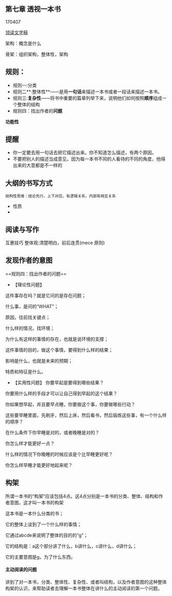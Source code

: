 ## 第七章 透视一本书
170407


[领读文字稿](http://htrab.com/sesson07-text/)

架构：概念是什么


骨架：组织架构，整体性，架构

## 规则：

- 规则一:分类
- 规则二**:整体性**——是用**一句话**来描述一本书或者一段话来描述一本书。
- 规则三:**复杂性**——将书中重要的篇章列举下来，说明他们如何按照**顺序**组成一个整体的结构
- 规则四：找出作者的**问题**

**功能性**

## 提醒
- 你一定要去用一句话去把它描述出来。你不知道怎么描述，有两个原因。
- 不要把别人的描述当成意见，因为每一本书不同的人看待的不同的角度，他得出来的大意都是不一样的

## 大纲的书写方式
``` stylus
结构性思维：结论先行，上下对应，有逻辑关系，内部有相互关系
```


- 性质
- 
## 阅读与写作
互惠技巧
整体观:清楚明白，前后连贯(mece 原则)

## 发现作者的意图
==规则四：找出作者的问题==
- 【理论性问题】

这件事存在吗？就是它问的是存在问题；

什么事，是问的“WHAT”；

原因，往前找关键点；

什么样的情况，找环境；

为什么有这样的事情的存在，也就是说环境的支撑；

这件事情的目的，做这个事情，要得到什么样的结果；

影响是什么，也就是未来的预期；

特质和特征是什么。

- 【实用性问题】
你要早起是要得到哪些结果？

你要用什么样的手段才可以让自己得到早起的这个结果？

你如果想早起，并且要早点睡，你要做这个事，你要做哪些行动？

这些要早睡里面，先刷牙，然后上床，然后看书，然后锻炼这些事，有一个什么样
的顺序？

在什么条件下你早睡是对的，或者晚睡是对的？

你怎么样才能更好一点？

什么样的情况下你晚睡的时候应该是个比早睡更好呢？

你怎么样早睡才能更好地起来呢？
## 构架

所谓一本书的“构架”应该包括4点。这4点分别是一本书的分类、整体、结构和作者意图，这才叫一本书的构架


这本书是一本什么分类的书；

它的整体上谈到了一个什么样的事情；

它通过abcde来说明了整体的目的的“g”；

它的结构是：a这个部分讲了什么，b讲什么，c讲什么，d讲什么；

它的主要意图是g，为了什么东西。

#### 主动阅读的问题

   讲到了对一本书，分类、整体性、复杂性、或者叫结构，以及作者意图的这种整体构架的认识，来帮助读者去理解一本书整体在讲什么的主动阅读的第一个问题。







